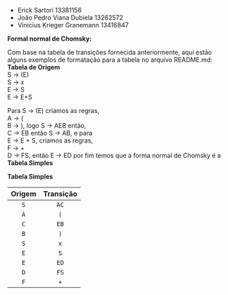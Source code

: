 - Erick Sartori 13381156
- João Pedro Viana Dubiela 13262572
- Vinicius Krieger Granemann 13416847

**Formal normal de Chomsky:**

Com base na tabela de transições fornecida anteriormente, aqui estão alguns exemplos de formatação para a tabela no arquivo README.md:
**Tabela de Origem**<br/>
S → (E) <br/>
S → x<br/>
E → S<br/>
E → E+S<br/>

Para S → (E) criamos as regras, <br/>
A → ( <br/>
B → ), logo S → AEB então,<br/>
C → EB então S → AB, e para<br/>
E → E + S, criamos as regras,<br/>
F → +<br/>
D → FS, então E → ED por fim temos que a forma normal de Chomsky é a **Tabela Simples**<br/>

**Tabela Simples**

| Origem | Transição |
|:---: | :---:  |
| `S`    | `AC`       |
| `A`      | `(`         |
| `C`     | `EB`       |
| `B`      | `)`         |
| `S`      | `x`         |
| `E`      | `S`         |
| `E`      | `ED`       |
| `D`      | `FS`       |
| `F`      | `+`         |
